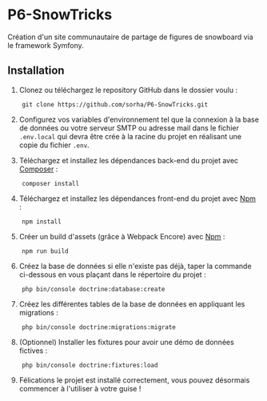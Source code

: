 # P6-SnowTricks

Création d'un site communautaire de partage de figures de snowboard via le framework Symfony.

## Installation
1. Clonez ou téléchargez le repository GitHub dans le dossier voulu :
```
    git clone https://github.com/sorha/P6-SnowTricks.git
```
2. Configurez vos variables d'environnement tel que la connexion à la base de données ou votre serveur SMTP ou adresse mail dans le fichier `.env.local` qui devra être crée à la racine du projet en réalisant une copie du fichier `.env`.

3. Téléchargez et installez les dépendances back-end du projet avec [Composer](https://getcomposer.org/download/) :
```
    composer install
```
4. Téléchargez et installez les dépendances front-end du projet avec [Npm](https://www.npmjs.com/get-npm) :
```
    npm install
```
5. Créer un build d'assets (grâce à Webpack Encore) avec [Npm](https://www.npmjs.com/get-npm) :
```
    npm run build
```
6. Créez la base de données si elle n'existe pas déjà, taper la commande ci-dessous en vous plaçant dans le répertoire du projet :
```
    php bin/console doctrine:database:create
```
7. Créez les différentes tables de la base de données en appliquant les migrations :
```
    php bin/console doctrine:migrations:migrate
```
8. (Optionnel) Installer les fixtures pour avoir une démo de données fictives :
```
    php bin/console doctrine:fixtures:load
```
9. Félications le projet est installé correctement, vous pouvez désormais commencer à l'utiliser à votre guise !